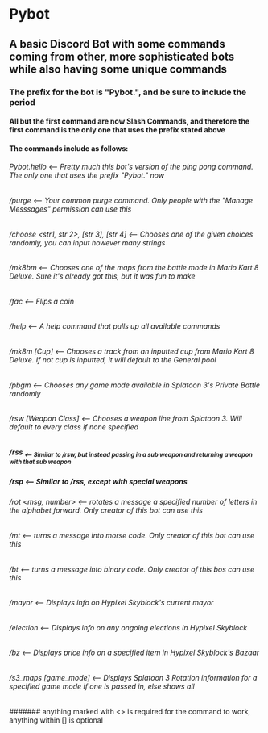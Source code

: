 # Pybot

## A basic Discord Bot with some commands coming from other, more sophisticated bots while also having some unique commands

### The prefix for the bot is "Pybot.", and be sure to include the period
#### All but the first command are now Slash Commands, and therefore the first command is the only one that uses the prefix stated above

#### The commands include as follows:
###### Pybot.hello                  <-- Pretty much this bot's version of the ping pong command. The only one that uses the prefix "Pybot." now
###### /purge                       <-- Your common purge command. Only people with the "Manage Messsages" permission can use this
###### /choose <str1, str 2>, [str 3], [str 4] <-- Chooses one of the given choices randomly, you can input however many strings
###### /mk8bm                       <-- Chooses one of the maps from the battle mode in Mario Kart 8 Deluxe. Sure it's already got this, but it was fun to make
###### /fac                         <-- Flips a coin
###### /help                        <-- A help command that pulls up all available commands
###### /mk8m [Cup]                  <-- Chooses a track from an inputted cup from Mario Kart 8 Deluxe. If not cup is inputted, it will default to the General pool
###### /pbgm                        <-- Chooses any game mode available in Splatoon 3's Private Battle randomly
###### /rsw [Weapon Class]          <-- Chooses a weapon line from Splatoon 3. Will default to every class if none specified
##### /rss <Sub Weapon>             <-- Similar to /rsw, but instead passing in a sub weapon and returning a weapon with that sub weapon
##### /rsp <Special Weapon>         <-- Similar to /rss, except with special weapons
###### /rot <msg, number>           <-- rotates a message a specified number of letters in the alphabet forward. Only creator of this bot can use this
###### /mt <msg>                    <-- turns a message into morse code. Only creator of this bot can use this
###### /bt <msg>                    <-- turns a message into binary code. Only creator of this bos can use this
###### /mayor                       <-- Displays info on Hypixel Skyblock's current mayor
###### /election                    <-- Displays info on any ongoing elections in Hypixel Skyblock 
###### /bz <Bazaar Item>            <-- Displays price info on a specified item in Hypixel Skyblock's Bazaar
###### /s3_maps [game_mode]         <-- Displays Splatoon 3 Rotation information for a specified game mode if one is passed in, else shows all

####### anything marked with <> is required for the command to work, anything within [] is optional
